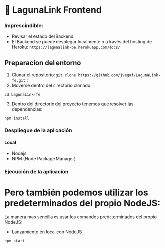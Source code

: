 #  🎯 LagunaLink Frontend

### Imprescindible:
- Revisar el estado del Backend.
- El Backend se puede desplegar localmente o a través del hosting de Heroku: `https://lagunalink-be.herokuapp.com/docs/`

## Preparacion del entorno

1. Clonar el repositorio: `git clone https://github.com/jvegaf/LagunaLink-fe.git` :
2. Moverse dentro del directorio clonado: `
```
cd LagunaLink-fe
```
3. Dentro del directorio del proyecto tenemos que resolver las dependencias:
```
npm install
```
### Despliegue de la aplicación

#### Local
- Nodejs
- NPM (Node Package Manager)

### Ejecución de la aplicacion

Pero también podemos utilizar los predeterminados del propio NodeJS:
=======
La manera mas sencilla es usar los comandos predeterminados del propio NodeJS:
 - Lanzamiento en local con NodeJS
```
npm start
```
